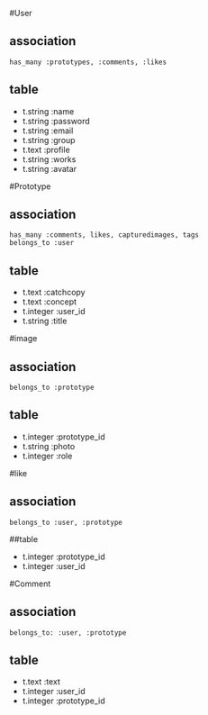 #User
## association
    has_many :prototypes, :comments, :likes
## table
 - t.string :name
 - t.string :password
 - t.string :email
 - t.string :group
 - t.text :profile
 - t.string :works
 - t.string :avatar


#Prototype
## association
    has_many :comments, likes, capturedimages, tags
    belongs_to :user
## table
 - t.text :catchcopy
 - t.text :concept
 - t.integer :user_id
 - t.string :title


#image
## association
    belongs_to :prototype
## table
 - t.integer :prototype_id
 - t.string :photo
 - t.integer :role


#like
## association
    belongs_to :user, :prototype
##table
 - t.integer :prototype_id
 - t.integer :user_id


#Comment
## association
    belongs_to: :user, :prototype
## table
 - t.text :text
 - t.integer :user_id
 - t.integer :prototype_id
